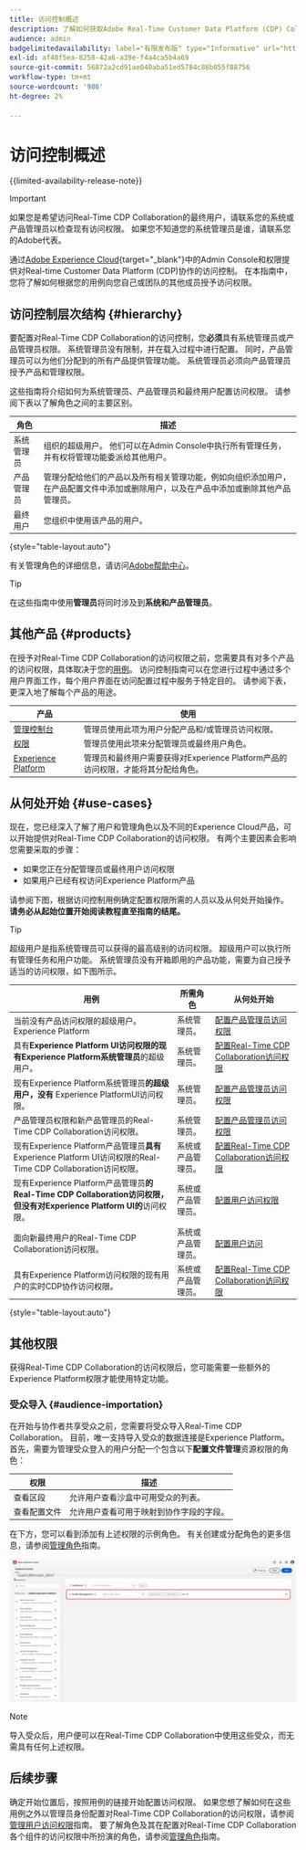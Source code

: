 ```yaml
---
title: 访问控制概述
description: 了解如何获取Adobe Real-Time Customer Data Platform (CDP) Collaboration的访问权限。
audience: admin
badgelimitedavailability: label="有限发布版" type="Informative" url="https://helpx.adobe.com/legal/product-descriptions/real-time-customer-data-platform-collaboration.html newtab=true"
exl-id: af48f5ea-8258-42a6-a39e-f4a4ca5b4a69
source-git-commit: 56872a2cd91ae040aba51ed5784c86b055f88756
workflow-type: tm+mt
source-wordcount: '986'
ht-degree: 2%

---
```


# 访问控制概述

{{limited-availability-release-note}}

>[!IMPORTANT]
>
> 如果您是希望访问Real-Time CDP Collaboration的最终用户，请联系您的系统或产品管理员以检查现有访问权限。 如果您不知道您的系统管理员是谁，请联系您的Adobe代表。

通过[Adobe Experience Cloud](https://experience.adobe.com/){target="_blank"}中的Admin Console和权限提供对Real-time Customer Data Platform (CDP)协作的访问控制。 在本指南中，您将了解如何根据您的用例向您自己或团队的其他成员授予访问权限。

## 访问控制层次结构 {#hierarchy}

要配置对Real-Time CDP Collaboration的访问控制，您&#x200B;**必须**&#x200B;具有系统管理员或产品管理员权限。 系统管理员没有限制，并在载入过程中进行配置。 同时，产品管理员可以为他们分配到的所有产品提供管理功能。 系统管理员必须向产品管理员授予产品和管理权限。

这些指南将介绍如何为系统管理员、产品管理员和最终用户配置访问权限。 请参阅下表以了解角色之间的主要区别。

| 角色 | 描述 |
| --- | --- | 
| 系统管理员 | 组织的超级用户。 他们可以在Admin Console中执行所有管理任务，并有权将管理功能委派给其他用户。 |
| 产品管理员 | 管理分配给他们的产品以及所有相关管理功能，例如向组织添加用户，在产品配置文件中添加或删除用户，以及在产品中添加或删除其他产品管理员。 |
| 最终用户 | 您组织中使用该产品的用户。 |

{style="table-layout:auto"}

有关管理角色的详细信息，请访问[Adobe帮助中心](https://helpx.adobe.com/enterprise/using/admin-roles.html)。

>[!TIP]
>
>在这些指南中使用&#x200B;**管理员**&#x200B;将同时涉及到&#x200B;**系统和产品管理员**。

## 其他产品 {#products}

在授予对Real-Time CDP Collaboration的访问权限之前，您需要具有对多个产品的访问权限，具体取决于您的[用例](#use-cases)。 访问控制指南可以在您进行过程中通过多个用户界面工作，每个用户界面在访问配置过程中服务于特定目的。 请参阅下表，更深入地了解每个产品的用途。

| 产品 | 使用 |
| --- | --- |
| [管理控制台](https://adminconsole.adobe.com/) | 管理员使用此项为用户分配产品和/或管理员访问权限。 |
| [权限](https://experience.adobe.com/) | 管理员使用此项来分配管理员或最终用户角色。 |
| [Experience Platform](https://platform.adobe.com/) | 管理员和最终用户需要获得对Experience Platform产品的访问权限，才能将其分配给角色。 |

## 从何处开始 {#use-cases}

现在，您已经深入了解了用户和管理角色以及不同的Experience Cloud产品，可以开始提供对Real-Time CDP Collaboration的访问权限。 有两个主要因素会影响您需要采取的步骤：

- 如果您正在分配管理员或最终用户访问权限
- 如果用户已经有权访问Experience Platform产品

请参阅下图，根据访问控制用例确定配置权限所需的人员以及从何处开始操作。 **请务必从起始位置开始阅读教程直至指南的结尾。**

>[!TIP]
>
> 超级用户是指系统管理员可以获得的最高级别的访问权限。 超级用户可以执行所有管理任务和用户功能。 系统管理员没有开箱即用的产品功能，需要为自己授予适当的访问权限，如下图所示。

| 用例 | 所需角色 | 从何处开始 |
| --- | --- | --- | 
| 当前没有产品访问权限的超级用户。Experience Platform | 系统管理员。 | [配置产品管理员访问权限](./manage-user-access.md#admin-access) |
| 具有&#x200B;**Experience Platform UI访问权限的现有Experience Platform系统管理员**&#x200B;的超级用户。 | 系统管理员。 | [配置Real-Time CDP Collaboration访问权限](./manage-user-access.md#RTCDP-collab-access) |
| 现有Experience Platform系统管理员&#x200B;**的超级用户，没有** Experience PlatformUI访问权限。 | 系统管理员。 | [配置产品管理员访问权限](./manage-user-access.md#admin-access) |
| 产品管理员权限和新产品管理员的Real-Time CDP Collaboration访问权限。 | 系统管理员。 | [配置产品管理员访问权限](./manage-user-access.md#admin-access) |
| 现有Experience Platform产品管理员&#x200B;**具有** Experience Platform UI访问权限的Real-Time CDP Collaboration访问权限。 | 系统或产品管理员。 | [配置Real-Time CDP Collaboration访问权限](./manage-user-access.md#RTCDP-collab-access) |
| 现有Experience Platform产品管理员&#x200B;**的Real-Time CDP Collaboration访问权限，但没有对Experience Platform UI的**&#x200B;访问权限。 | 系统或产品管理员。 | [配置用户访问权限](./manage-user-access.md#user-access) |
| 面向新最终用户的Real-Time CDP Collaboration访问权限。 | 系统或产品管理员。 | [配置用户访问](./manage-user-access.md#user-access) |
| 具有Experience Platform访问权限的现有用户的实时CDP协作访问权限。 | 系统或产品管理员。 | [配置Real-Time CDP Collaboration访问权限](./manage-user-access.md#RTCDP-collab-access) |

{style="table-layout:auto"}

## 其他权限

获得Real-Time CDP Collaboration的访问权限后，您可能需要一些额外的Experience Platform权限才能使用特定功能。

### 受众导入 {#audience-importation}

在开始与协作者共享受众之前，您需要将受众导入Real-Time CDP Collaboration。 目前，唯一支持导入受众的数据连接是Experience Platform。 首先，需要为管理受众登入的用户分配一个包含以下&#x200B;**配置文件管理**&#x200B;资源权限的角色：

| 权限 | 描述 |
| ---- | ---- |
| 查看区段 | 允许用户查看沙盒中可用受众的列表。 |
| 查看配置文件 | 允许用户查看可用于映射到协作字段的字段。 |

在下方，您可以看到添加有上述权限的示例角色。 有关创建或分配角色的更多信息，请参阅[管理角色](./manage-roles.md)指南。

![权限中的资源工作区具有添加到配置文件管理资源的查看区段和查看配置文件权限。](../../assets/permissions/sample-audience-role.png)

>[!NOTE]
>
>导入受众后，用户便可以在Real-Time CDP Collaboration中使用这些受众，而无需具有任何上述权限。

## 后续步骤

确定开始位置后，按照用例的链接开始配置访问权限。 如果您想了解如何在这些用例之外以管理员身份配置对Real-Time CDP Collaboration的访问权限，请参阅[管理用户访问权限](manage-user-access.md)指南。 要了解角色及其在配置对Real-Time CDP Collaboration各个组件的访问权限中所扮演的角色，请参阅[管理角色](manage-roles.md)指南。
